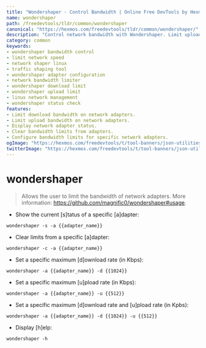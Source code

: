 ```yaml
---
title: "Wondershaper - Control Bandwidth | Online Free DevTools by Hexmos"
name: wondershaper
path: /freedevtools/tldr/common/wondershaper
canonical: "https://hexmos.com/freedevtools/tldr/common/wondershaper/"
description: "Control network bandwidth with Wondershaper. Limit upload and download speeds on network adapters. Free online tool, no registration required."
category: common
keywords:
- wondershaper bandwidth control
- limit network speed
- network shaper linux
- traffic shaping tool
- wondershaper adapter configuration
- network bandwidth limiter
- wondershaper download limit
- wondershaper upload limit
- linux network management
- wondershaper status check
features:
- Limit download bandwidth on network adapters.
- Limit upload bandwidth on network adapters.
- Display network adapter status.
- Clear bandwidth limits from adapters.
- Configure bandwidth limits for specific network adapters.
ogImage: "https://hexmos.com/freedevtools/t/tool-banners/json-utilities-banner.png"
twitterImage: "https://hexmos.com/freedevtools/t/tool-banners/json-utilities-banner.png"
---
```


# wondershaper

> Allows the user to limit the bandwidth of network adapters.
> More information: <https://github.com/magnific0/wondershaper#usage>.

- Show the current [s]tatus of a specific [a]dapter:

`wondershaper -s -a {{adapter_name}}`

- Clear limits from a specific [a]dapter:

`wondershaper -c -a {{adapter_name}}`

- Set a specific maximum [d]ownload rate (in Kbps):

`wondershaper -a {{adapter_name}} -d {{1024}}`

- Set a specific maximum [u]pload rate (in Kbps):

`wondershaper -a {{adapter_name}} -u {{512}}`

- Set a specific maximum [d]ownload rate and [u]pload rate (in Kpbs):

`wondershaper -a {{adapter_name}} -d {{1024}} -u {{512}}`

- Display [h]elp:

`wondershaper -h`
